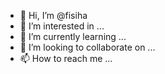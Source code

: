 - 👋 Hi, I’m @fisiha
- 👀 I’m interested in ...
- 🌱 I’m currently learning ...
- 💞️ I’m looking to collaborate on ...
- 📫 How to reach me ...

<!---
fisiha/fisiha is a ✨ special ✨ repository because its `README.md` (this file) appears on your GitHub profile.
You can click the Preview link to take a look at your changes.
--->
